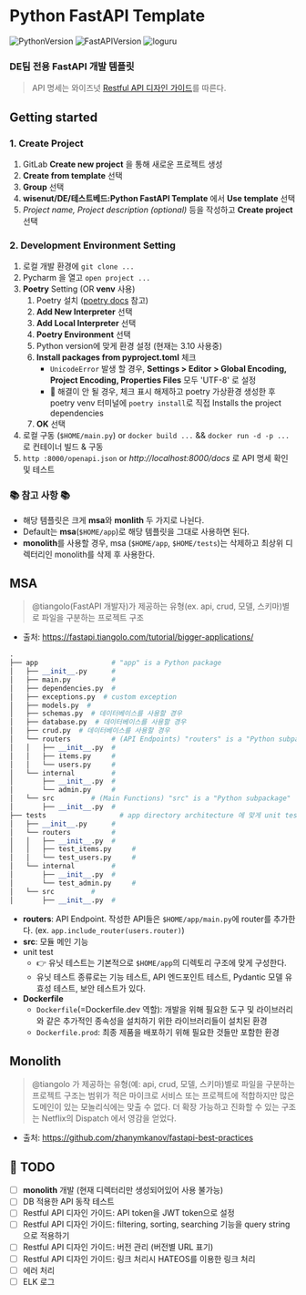 # Python FastAPI Template

![PythonVersion](https://img.shields.io/badge/python-3.10-blue)
![FastAPIVersion](https://img.shields.io/badge/fastapi-0.95.0-yellowgreen)
![loguru](https://img.shields.io/badge/loguru-0.6.0-orange)

### DE팀 전용 FastAPI 개발 템플릿 

> API 명세는 와이즈넛 [Restful API 디자인 가이드](https://docs.google.com/document/d/1tSniwfrVaTIaTT4MxhBRAmv-S_ECcoSFAXlYrsg4K0Y/edit#heading=h.60fu2rc04bck)를 따른다.


## Getting started

### 1. Create Project
1. GitLab **Create new project** 을 통해 새로운 프로젝트 생성
2. **Create from template** 선택
3. **Group** 선택
4. **wisenut/DE/테스트베드:Python FastAPI Template** 에서 **Use template** 선택
5. _Project name, Project description (optional)_ 등을 작성하고 **Create project** 선택

### 2. Development Environment Setting
1. 로컬 개발 환경에 `git clone ...` 
2. Pycharm 을 열고 `open project ...`
3. **Poetry** Setting (OR **venv** 사용)
   1. Poetry 설치 ([poetry docs](https://python-poetry.org/docs/#installation) 참고)
   2. **Add New Interpreter** 선택
   3. **Add Local Interpreter** 선택
   4. **Poetry Environment** 선택
   5. Python version에 맞게 환경 설정 (현재는 3.10 사용중)
   6. **Install packages from pyproject.toml** 체크
      - `UnicodeError` 발생 할 경우, **Settings > Editor > Global Encoding, Project Encoding, Properties Files** 모두 'UTF-8' 로 설정
      - 🐛 해결이 안 될 경우, 체크 표시 해제하고 poetry 가상환경 생성한 후 poetry venv 터미널에 `poetry install`로 직접 Installs the project dependencies
   7. **OK** 선택
4. 로컬 구동 (`$HOME/main.py`) or `docker build ...` && `docker run -d -p ...` 로 컨테이너 빌드 & 구동
5. `http :8000/openapi.json` or _http://localhost:8000/docs_ 로 API 명세 확인 및 테스트

### 📚 참고 사항 📚   
- 해당 템플릿은 크게 **msa**와 **monlith** 두 가지로 나뉜다.
- Default는 **msa**(`$HOME/app`)로 해당 템플릿을 그대로 사용하면 된다.
- **monolith**를 사용할 경우, msa (`$HOME/app`, `$HOME/tests`)는 삭제하고 최상위 디렉터리인 monolith를 삭제 후 사용한다.


## MSA
> @tiangolo(FastAPI 개발자)가 제공하는 유형(ex. api, crud, 모델, 스키마)별로 파일을 구분하는 프로젝트 구조
- 출처: https://fastapi.tiangolo.com/tutorial/bigger-applications/
```python
.
├── app                  # "app" is a Python package
│   ├── __init__.py      # 
│   ├── main.py          # 
│   ├── dependencies.py  # 
│   ├── exceptions.py  # custom exception
│   ├── models.py  # 
│   ├── schemas.py  # 데이터베이스를 사용할 경우
│   ├── database.py  # 데이터베이스를 사용할 경우
│   ├── crud.py  # 데이터베이스를 사용할 경우
│   └── routers          # (API Endpoints) "routers" is a "Python subpackage" 
│   │   ├── __init__.py  # 
│   │   ├── items.py     # 
│   │   └── users.py     # 
│   └── internal         # 
│       ├── __init__.py  # 
│       └── admin.py     # 
│   └── src         # (Main Functions) "src" is a "Python subpackage"
│       ├── __init__.py  # 
├── tests                  # app directory architecture 에 맞게 unit test 구성
│   ├── __init__.py      # 
│   └── routers          # 
│   │   ├── __init__.py  # 
│   │   ├── test_items.py     # 
│   │   └── test_users.py     # 
│   └── internal         # 
│       ├── __init__.py  # 
│       └── test_admin.py     # 
│   └── src         # 
│       ├── __init__.py  #
```

- **routers**: API Endpoint. 작성한 API들은 `$HOME/app/main.py`에 router를 추가한다. (ex. `app.include_router(users.router)`)
- **src**: 모듈 메인 기능
- unit test
  - 👉 유닛 테스트는 기본적으로 `$HOME/app`의 디렉토리 구조에 맞게 구성한다.
  - 유닛 테스트 종류로는 기능 테스트, API 엔드포인트 테스트, Pydantic 모델 유효성 테스트, 보안 테스트가 있다.
- **Dockerfile**
  - `Dockerfile`(=Dockerfile.dev 역할): 개발을 위해 필요한 도구 및 라이브러리와 같은 추가적인 종속성을 설치하기 위한 라이브러리들이 설치된 환경
  - `Dockerfile.prod`: 최종 제품을 배포하기 위해 필요한 것들만 포함한 환경


## Monolith
> @tiangolo 가 제공하는 유형(예: api, crud, 모델, 스키마)별로 파일을 구분하는 프로젝트 구조는 범위가 적은 마이크로 서비스 또는 프로젝트에 적합하지만 많은 도메인이 있는 모놀리식에는 맞출 수 없다.
> 더 확장 가능하고 진화할 수 있는 구조는 Netflix의 Dispatch 에서 영감을 얻었다.
- 출처: https://github.com/zhanymkanov/fastapi-best-practices


## 🚀 TODO
- [ ] **monolith** 개발 (현재 디렉터리만 생성되어있어 사용 불가능) 
- [ ] DB 적용한 API 동작 테스트
- [ ] Restful API 디자인 가이드: API token을 JWT token으로 설정
- [ ] Restful API 디자인 가이드: filtering, sorting, searching 기능을 query string으로 적용하기
- [ ] Restful API 디자인 가이드: 버전 관리 (버전별 URL 표기)
- [ ] Restful API 디자인 가이드: 링크 처리시 HATEOS를 이용한 링크 처리
- [ ] 에러 처리
- [ ] ELK 로그